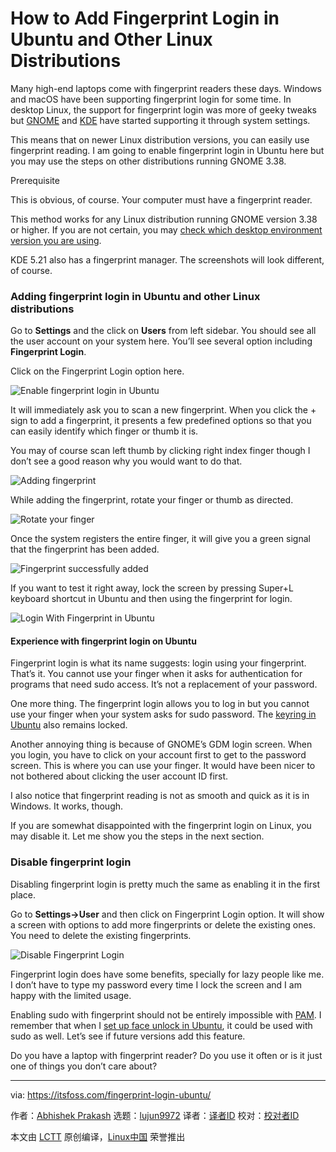 [#]: collector: (lujun9972)
[#]: translator: (geekpi)
[#]: reviewer: ( )
[#]: publisher: ( )
[#]: url: ( )
[#]: subject: (How to Add Fingerprint Login in Ubuntu and Other Linux Distributions)
[#]: via: (https://itsfoss.com/fingerprint-login-ubuntu/)
[#]: author: (Abhishek Prakash https://itsfoss.com/author/abhishek/)

How to Add Fingerprint Login in Ubuntu and Other Linux Distributions
======

Many high-end laptops come with fingerprint readers these days. Windows and macOS have been supporting fingerprint login for some time. In desktop Linux, the support for fingerprint login was more of geeky tweaks but [GNOME][1] and [KDE][2] have started supporting it through system settings.

This means that on newer Linux distribution versions, you can easily use fingerprint reading. I am going to enable fingerprint login in Ubuntu here but you may use the steps on other distributions running GNOME 3.38.

Prerequisite

This is obvious, of course. Your computer must have a fingerprint reader.

This method works for any Linux distribution running GNOME version 3.38 or higher. If you are not certain, you may [check which desktop environment version you are using][3].

KDE 5.21 also has a fingerprint manager. The screenshots will look different, of course.

### Adding fingerprint login in Ubuntu and other Linux distributions

Go to **Settings** and the click on **Users** from left sidebar. You should see all the user account on your system here. You’ll see several option including **Fingerprint Login**.

Click on the Fingerprint Login option here.

![Enable fingerprint login in Ubuntu][4]

It will immediately ask you to scan a new fingerprint. When you click the + sign to add a fingerprint, it presents a few predefined options so that you can easily identify which finger or thumb it is.

You may of course scan left thumb by clicking right index finger though I don’t see a good reason why you would want to do that.

![Adding fingerprint][5]

While adding the fingerprint, rotate your finger or thumb as directed.

![Rotate your finger][6]

Once the system registers the entire finger, it will give you a green signal that the fingerprint has been added.

![Fingerprint successfully added][7]

If you want to test it right away, lock the screen by pressing Super+L keyboard shortcut in Ubuntu and then using the fingerprint for login.

![Login With Fingerprint in Ubuntu][8]

#### Experience with fingerprint login on Ubuntu

Fingerprint login is what its name suggests: login using your fingerprint. That’s it. You cannot use your finger when it asks for authentication for programs that need sudo access. It’s not a replacement of your password.

One more thing. The fingerprint login allows you to log in but you cannot use your finger when your system asks for sudo password. The [keyring in Ubuntu][9] also remains locked.

Another annoying thing is because of GNOME’s GDM login screen. When you login, you have to click on your account first to get to the password screen. This is where you can use your finger. It would have been nicer to not bothered about clicking the user account ID first.

I also notice that fingerprint reading is not as smooth and quick as it is in Windows. It works, though.

If you are somewhat disappointed with the fingerprint login on Linux, you may disable it. Let me show you the steps in the next section.

### Disable fingerprint login

Disabling fingerprint login is pretty much the same as enabling it in the first place.

Go to **Settings→User** and then click on Fingerprint Login option. It will show a screen with options to add more fingerprints or delete the existing ones. You need to delete the existing fingerprints.

![Disable Fingerprint Login][10]

Fingerprint login does have some benefits, specially for lazy people like me. I don’t have to type my password every time I lock the screen and I am happy with the limited usage.

Enabling sudo with fingerprint should not be entirely impossible with [PAM][11]. I remember that when I [set up face unlock in Ubuntu][12], it could be used with sudo as well. Let’s see if future versions add this feature.

Do you have a laptop with fingerprint reader? Do you use it often or is it just one of things you don’t care about?

--------------------------------------------------------------------------------

via: https://itsfoss.com/fingerprint-login-ubuntu/

作者：[Abhishek Prakash][a]
选题：[lujun9972][b]
译者：[译者ID](https://github.com/译者ID)
校对：[校对者ID](https://github.com/校对者ID)

本文由 [LCTT](https://github.com/LCTT/TranslateProject) 原创编译，[Linux中国](https://linux.cn/) 荣誉推出

[a]: https://itsfoss.com/author/abhishek/
[b]: https://github.com/lujun9972
[1]: https://www.gnome.org/
[2]: https://kde.org/
[3]: https://itsfoss.com/find-desktop-environment/
[4]: https://i0.wp.com/itsfoss.com/wp-content/uploads/2021/02/enable-fingerprint-ubuntu.png?resize=800%2C607&ssl=1
[5]: https://i1.wp.com/itsfoss.com/wp-content/uploads/2021/02/adding-fingerprint-login-ubuntu.png?resize=800%2C496&ssl=1
[6]: https://i1.wp.com/itsfoss.com/wp-content/uploads/2021/02/adding-fingerprint-ubuntu-linux.png?resize=800%2C603&ssl=1
[7]: https://i1.wp.com/itsfoss.com/wp-content/uploads/2021/02/fingerprint-added-ubuntu.png?resize=797%2C510&ssl=1
[8]: https://i1.wp.com/itsfoss.com/wp-content/uploads/2021/02/login-with-fingerprint-ubuntu.jpg?resize=800%2C320&ssl=1
[9]: https://itsfoss.com/ubuntu-keyring/
[10]: https://i0.wp.com/itsfoss.com/wp-content/uploads/2021/02/disable-fingerprint-login.png?resize=798%2C524&ssl=1
[11]: https://tldp.org/HOWTO/User-Authentication-HOWTO/x115.html
[12]: https://itsfoss.com/face-unlock-ubuntu/
